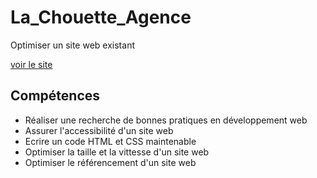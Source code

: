 # La_Chouette_Agence
Optimiser un site web existant

[voir le site](https://hoarjer.github.io/La_Chouette_Agence/)

## Compétences
* Réaliser une recherche de bonnes pratiques en développement web
* Assurer l'accessibilité d'un site web
* Ecrire un code HTML et CSS maintenable
* Optimiser la taille et la vittesse d'un site web
* Optimiser le référencement d'un site web

